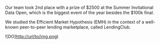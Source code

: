 Our team took 2nd place with a prize of $2500 at the Summer Invitational Data Open, which is the biggest event of the year besides the $100k final. 

We studied the Efficient Market Hypothesis (EMH) in the context of a well-known peer-to-peer lending marketplace, called LendingClub.

![DO][http://url/to/img.png](https://github.com/github/RyanLucas3/Summer-Data-Open-2022/data-open-logo.jpeg))


